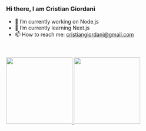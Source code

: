 ### Hi there, I am Cristian Giordani

- 🔭  I’m currently working on Node.js
- 🌱  I’m currently learning Next.js
- 📫  How to reach me: cristiangiordani@gmail.com

<br />
<br />
<div>
  <a href="https://github.com/CrisGiordani">
  <img height="180em" src="https://github-readme-stats.vercel.app/api?username=crisgiordani&show_icons=true&theme=dracula&include_all_commits=true&count_private=true"/>
  <img height="180em" src="https://github-readme-stats.vercel.app/api/top-langs/?username=crisgiordani&layout=compact&langs_count=7&theme=dracula"/>
</div>

